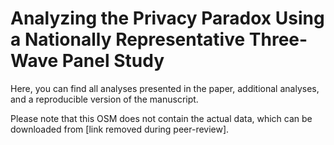 # Analyzing the Privacy Paradox Using a Nationally Representative Three-Wave Panel Study

Here, you can find all analyses presented in the paper, additional analyses, and a reproducible version of the manuscript.

Please note that this OSM does not contain the actual data, which can be downloaded from [link removed during peer-review]. 